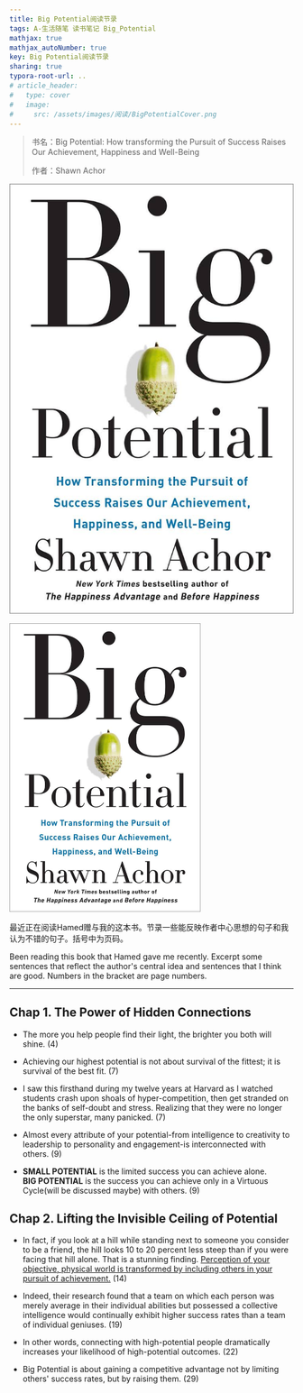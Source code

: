 ```yaml
---
title: Big Potential阅读节录
tags: A-生活随笔 读书笔记 Big_Potential
mathjax: true
mathjax_autoNumber: true
key: Big Potential阅读节录
sharing: true
typora-root-url: ..
# article_header:
#   type: cover
#   image:
#     src: /assets/images/阅读/BigPotentialCover.png
---
```


> 书名：Big Potential: How transforming the Pursuit of Success Raises Our Achievement, Happiness and Well-Being
>
> 作者：Shawn Achor

<!--more-->

![Big Potential](/assets/images/阅读/BigPotentialCover.png)

<img src="/assets/images/阅读/BigPotentialCover.png" alt="Big Potential" style="zoom: 50%;margin: 0 auto;" />

最近正在阅读Hamed赠与我的这本书。节录一些能反映作者中心思想的句子和我认为不错的句子。括号中为页码。

Been reading this book that Hamed gave me recently. Excerpt some sentences that reflect the author's central idea and sentences that I think are good. Numbers in the bracket are page numbers.

---

## Chap 1. The Power of Hidden Connections

- The more you help people find their light, the brighter you both will shine. (4)

- Achieving our highest potential is not about survival of the fittest; it is survival of the best fit. (7)

- I saw this firsthand during my twelve years at Harvard as I watched students crash upon shoals of hyper-competition, then get stranded on the banks of self-doubt and stress. Realizing that they were no longer the only superstar, many panicked. (7)

- Almost every attribute of your potential-from intelligence to creativity to leadership to personality and engagement-is interconnected with others. (9)

- **SMALL POTENTIAL** is the limited success you can achieve alone.<br>
**BIG POTENTIAL** is the success you can achieve only in a Virtuous Cycle(will be discussed maybe) with others. (9)

## Chap 2. Lifting the Invisible Ceiling of Potential

- In fact, if you look at a hill while standing next to someone you consider to be a friend, the hill looks 10 to 20 percent less steep than if you were facing that hill alone. That is a stunning finding. <u>Perception of your objective, physical world is transformed by including others in your pursuit of achievement.</u> (14)

- Indeed, their research found that a team on which each person was merely average in their individual abilities but possessed a collective intelligence would continually exhibit higher success rates than a team of individual geniuses. (19)

- In other words, connecting with high-potential people dramatically increases your likelihood of high-potential outcomes. (22)

- Big Potential is about gaining a competitive advantage not by limiting others' success rates, but by raising them. (29)
